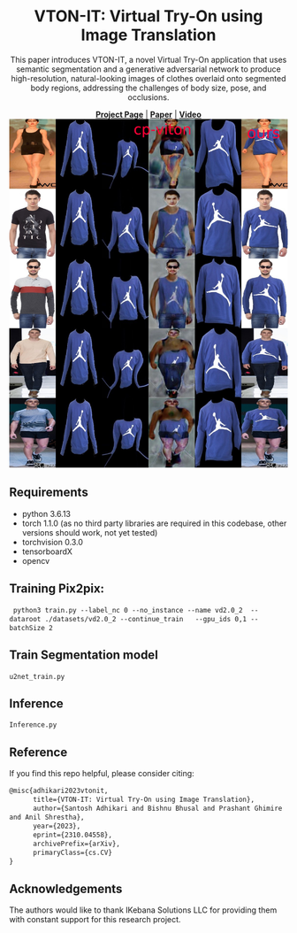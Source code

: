 <h1 align="center">
  VTON-IT: Virtual Try-On using Image Translation
</h1>


<p align="center">
 This paper introduces VTON-IT, a novel Virtual Try-On application that uses semantic segmentation and a generative adversarial network to produce high-resolution, natural-looking images of clothes overlaid onto segmented body regions, addressing the challenges of body size, pose, and occlusions.
</p>


<div align="center">
  <a href="https://github.com/shuntos/VITON-IT/"><b>Project Page</b></a> |
  <a href="https://arxiv.org/pdf/2310.04558.pdf"><b>Paper</b></a> |
  <a href="https://www.youtube.com/watch?v=nofH1K70tpc&t=30s"><b>Video</b></a>
</div>




<div align="center">
  <img src=final_overlay.jpg width="800">
</div>

## Requirements

- python 3.6.13
- torch 1.1.0 (as no third party libraries are required in this codebase, other versions should work, not yet tested)
- torchvision 0.3.0
- tensorboardX
- opencv

## Training Pix2pix:
```
 python3 train.py --label_nc 0 --no_instance --name vd2.0_2  --dataroot ./datasets/vd2.0_2 --continue_train   --gpu_ids 0,1 --batchSize 2 
```

## Train Segmentation model
```
u2net_train.py

```


## Inference
```
Inference.py
```

## Reference

If you find this repo helpful, please consider citing:

```
@misc{adhikari2023vtonit,
      title={VTON-IT: Virtual Try-On using Image Translation}, 
      author={Santosh Adhikari and Bishnu Bhusal and Prashant Ghimire and Anil Shrestha},
      year={2023},
      eprint={2310.04558},
      archivePrefix={arXiv},
      primaryClass={cs.CV}
}
```

## Acknowledgements
 The authors would like to thank IKebana Solutions LLC for providing them with constant support for this research project.






